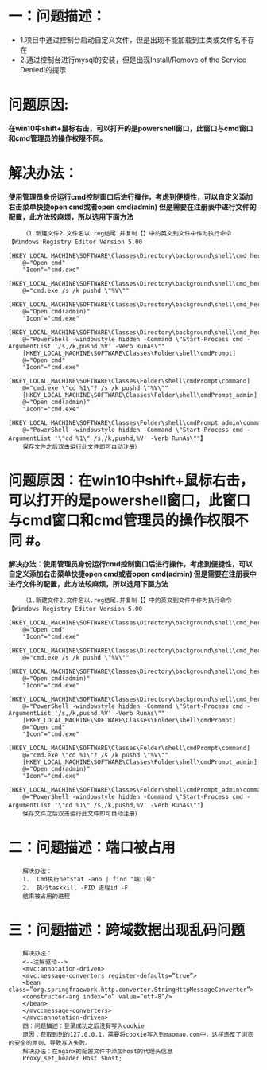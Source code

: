 # 一：问题描述： #
- 1.项目中通过控制台启动自定义文件，但是出现不能加载到主类或文件名不存在
- 2.通过控制台进行mysql的安装，但是出现Install/Remove of the Service Denied!的提示

# 问题原因: #

**在win10中shift+鼠标右击，可以打开的是powershell窗口，此窗口与cmd窗口和cmd管理员的操作权限不同。**

# 解决办法： #

**使用管理员身份运行cmd控制窗口后进行操作，考虑到便捷性，可以自定义添加右击菜单快捷open cmd或者open cmd(admin)
但是需要在注册表中进行文件的配置，此方法较麻烦，所以选用下面方法**

		（1.新建文件2.文件名以.reg结尾.并复制【】中的英文到文件中作为执行命令【Windows Registry Editor Version 5.00
		[HKEY_LOCAL_MACHINE\SOFTWARE\Classes\Directory\background\shell\cmd_here]
		@="Open cmd"
		"Icon"="cmd.exe"
		[HKEY_LOCAL_MACHINE\SOFTWARE\Classes\Directory\background\shell\cmd_here\command]
		@="cmd.exe /s /k pushd \"%V\""
		[HKEY_LOCAL_MACHINE\SOFTWARE\Classes\Directory\background\shell\cmd_here_admin]
		@="Open cmd(admin)"
		"Icon"="cmd.exe"
		[HKEY_LOCAL_MACHINE\SOFTWARE\Classes\Directory\background\shell\cmd_here_admin\command]
		@="PowerShell -windowstyle hidden -Command \"Start-Process cmd -ArgumentList '/s,/k,pushd,%V' -Verb RunAs\""
		[HKEY_LOCAL_MACHINE\SOFTWARE\Classes\Folder\shell\cmdPrompt]
		@="Open cmd"
		"Icon"="cmd.exe"
		[HKEY_LOCAL_MACHINE\SOFTWARE\Classes\Folder\shell\cmdPrompt\command]
		@="cmd.exe \"cd %1\"? /s /k pushd \"%V\""
		[HKEY_LOCAL_MACHINE\SOFTWARE\Classes\Folder\shell\cmdPrompt_admin]
		@="Open cmd(admin)"
		"Icon"="cmd.exe"
		[HKEY_LOCAL_MACHINE\SOFTWARE\Classes\Folder\shell\cmdPrompt_admin\command]
		@="PowerShell -windowstyle hidden -Command \"Start-Process cmd -ArgumentList '\"cd %1\" /s,/k,pushd,%V' -Verb RunAs\""】
		保存文件之后双击运行此文件即可自动注册）

# 问题原因：在win10中shift+鼠标右击，可以打开的是powershell窗口，此窗口与cmd窗口和cmd管理员的操作权限不同 #。

**解决办法：使用管理员身份运行cmd控制窗口后进行操作，考虑到便捷性，可以自定义添加右击菜单快捷open cmd或者open cmd(admin)
但是需要在注册表中进行文件的配置，此方法较麻烦，所以选用下面方法**

		（1.新建文件2.文件名以.reg结尾.并复制【】中的英文到文件中作为执行命令【Windows Registry Editor Version 5.00
		[HKEY_LOCAL_MACHINE\SOFTWARE\Classes\Directory\background\shell\cmd_here]
		@="Open cmd"
		"Icon"="cmd.exe"
		[HKEY_LOCAL_MACHINE\SOFTWARE\Classes\Directory\background\shell\cmd_here\command]
		@="cmd.exe /s /k pushd \"%V\""
		[HKEY_LOCAL_MACHINE\SOFTWARE\Classes\Directory\background\shell\cmd_here_admin]
		@="Open cmd(admin)"
		"Icon"="cmd.exe"
		[HKEY_LOCAL_MACHINE\SOFTWARE\Classes\Directory\background\shell\cmd_here_admin\command]
		@="PowerShell -windowstyle hidden -Command \"Start-Process cmd -ArgumentList '/s,/k,pushd,%V' -Verb RunAs\""
		[HKEY_LOCAL_MACHINE\SOFTWARE\Classes\Folder\shell\cmdPrompt]
		@="Open cmd"
		"Icon"="cmd.exe"
		[HKEY_LOCAL_MACHINE\SOFTWARE\Classes\Folder\shell\cmdPrompt\command]
		@="cmd.exe \"cd %1\"? /s /k pushd \"%V\""
		[HKEY_LOCAL_MACHINE\SOFTWARE\Classes\Folder\shell\cmdPrompt_admin]
		@="Open cmd(admin)"
		"Icon"="cmd.exe"
		[HKEY_LOCAL_MACHINE\SOFTWARE\Classes\Folder\shell\cmdPrompt_admin\command]
		@="PowerShell -windowstyle hidden -Command \"Start-Process cmd -ArgumentList '\"cd %1\" /s,/k,pushd,%V' -Verb RunAs\""】
		保存文件之后双击运行此文件即可自动注册）

# 二：问题描述：端口被占用 #

		解决办法：
		1.	Cmd执行netstat -ano | find "端口号"
		2.	执行taskkill -PID 进程id -F
		结束被占用的进程

# 三：问题描述：跨域数据出现乱码问题 #

		解决办法：
		<--注解驱动-->
		<mvc:annotation-driven>
		<mvc:message-converters register-defaults=”true”>
		<bean class=”org.springfraework.http.converter.StringHttpMessageConverter”>
		<constructor-arg index=”o” value=”utf-8”/>
		</bean>
		</mvc:message-converters>
		</mvc:annotation-driven>
		四：问题描述：登录成功之后没有写入cookie
		原因：获取到到的127.0.0.1，需要将cookie写入到maomao.com中，这样违反了浏览的安全的原则，导致写入失败。
		解决办法：在nginx的配置文件中添加host的代理头信息
		Proxy_set_header Host $host;


